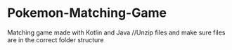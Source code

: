 # Pokemon-Matching-Game
Matching game made with Kotlin and Java
//Unzip files and make sure files are in the correct folder structure
